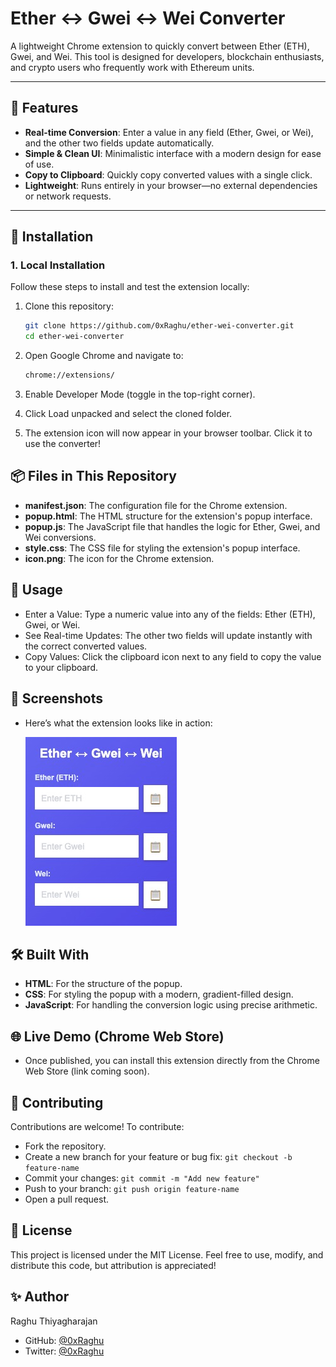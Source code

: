 # Ether ↔ Gwei ↔ Wei Converter

A lightweight Chrome extension to quickly convert between Ether (ETH), Gwei, and Wei. This tool is designed for developers, blockchain enthusiasts, and crypto users who frequently work with Ethereum units.

---

## 🚀 Features

- **Real-time Conversion**: Enter a value in any field (Ether, Gwei, or Wei), and the other two fields update automatically.
- **Simple & Clean UI**: Minimalistic interface with a modern design for ease of use.
- **Copy to Clipboard**: Quickly copy converted values with a single click.
- **Lightweight**: Runs entirely in your browser—no external dependencies or network requests.

---

## 🔧 Installation

### 1. **Local Installation**

Follow these steps to install and test the extension locally:

1. Clone this repository:

   ```bash
   git clone https://github.com/0xRaghu/ether-wei-converter.git
   cd ether-wei-converter
   ```

2. Open Google Chrome and navigate to:

   ```bash
   chrome://extensions/
   ```

3. Enable Developer Mode (toggle in the top-right corner).

4. Click Load unpacked and select the cloned folder.

5. The extension icon will now appear in your browser toolbar. Click it to use the converter!

## 📦 Files in This Repository

- **manifest.json**: The configuration file for the Chrome extension.
- **popup.html**: The HTML structure for the extension's popup interface.
- **popup.js**: The JavaScript file that handles the logic for Ether, Gwei, and Wei conversions.
- **style.css**: The CSS file for styling the extension's popup interface.
- **icon.png**: The icon for the Chrome extension.

## 📖 Usage

- Enter a Value: Type a numeric value into any of the fields: Ether (ETH), Gwei, or Wei.
- See Real-time Updates: The other two fields will update instantly with the correct converted values.
- Copy Values: Click the clipboard icon next to any field to copy the value to your clipboard.

## 🎨 Screenshots

- Here’s what the extension looks like in action:

  ![Screenshot](image.png)

## 🛠️ Built With

- **HTML**: For the structure of the popup.
- **CSS**: For styling the popup with a modern, gradient-filled design.
- **JavaScript**: For handling the conversion logic using precise arithmetic.

## 🌐 Live Demo (Chrome Web Store)

- Once published, you can install this extension directly from the Chrome Web Store (link coming soon).

## 🤝 Contributing

Contributions are welcome! To contribute:

- Fork the repository.
- Create a new branch for your feature or bug fix:
  `git checkout -b feature-name`
- Commit your changes:
  `git commit -m "Add new feature"`
- Push to your branch:
  `git push origin feature-name`
- Open a pull request.

## 📝 License

This project is licensed under the MIT License. Feel free to use, modify, and distribute this code, but attribution is appreciated!

## ✨ Author

Raghu Thiyagharajan

- GitHub: [@0xRaghu](https://github.com/0xRaghu)
- Twitter: [@0xRaghu](https://x.com/0xRaghu)
